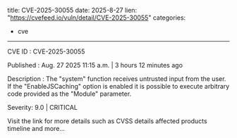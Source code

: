  
title: CVE-2025-30055
date: 2025-8-27
lien: "https://cvefeed.io/vuln/detail/CVE-2025-30055"
categories:
  - cve
---

CVE ID : CVE-2025-30055

Published :  Aug. 27
2025
11:15 a.m. | 3 hours
12 minutes ago

Description : The "system" function receives untrusted input from the user. If the "EnableJSCaching" option is enabled
it is possible to execute arbitrary code provided as the "Module" parameter.

Severity: 9.0 | CRITICAL

Visit the link for more details
such as CVSS details
affected products
timeline
and more...
